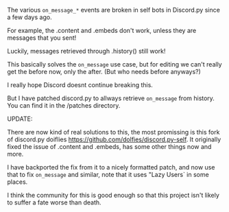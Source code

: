 The various `on_message_*` events are broken in self bots in Discord.py since
a few days ago.

For example, the .content and .embeds don't work, unless they are messages that you sent!

Luckily, messages retrieved through .history() still work!

This basically solves the `on_message` use case, but for editing
we can't really get the before now, only the after. (But who needs before anyways?)

I really hope Discord doesnt continue breaking this.

But I have patched discord.py to allways retrieve `on_message` from history.
You can find it in the /patches directory.

UPDATE:

There are now kind of real solutions to this, the most promissing is this fork
of discord.py doiflies https://github.com/dolfies/discord.py-self. It originally
fixed the issue of .content and .embeds, has some other things now and more.

I have backported the fix from it to a nicely formatted patch, and now use
that to fix `on_message` and similar, note that it uses "Lazy Users` in some places.

I think the community for this is good enough so that this project isn't
likely to suffer a fate worse than death.
